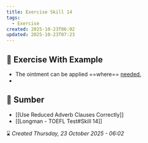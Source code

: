 ```yaml
---
title: Exercise Skill 14
tags:
  - Exercise
created: 2025-10-23T06:02
updated: 2025-10-23T07:23
---
```

## 💪 Exercise With Example
- The ointment can be applied ==where== <u>needed.</u> 
- 


## 🔗 Sumber
- [[Use Reduced Adverb Clauses Correctly]]
- [[Longman - TOEFL Test#Skill 14]]

⌛ *Created Thursday, 23 October 2025 - 06:02*